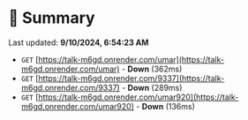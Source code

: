 # 📖 Summary
Last updated: **9/10/2024, 6:54:23 AM**

- `GET` [https://talk-m6gd.onrender.com/umar](https://talk-m6gd.onrender.com/umar) - **Down** (362ms)
- `GET` [https://talk-m6gd.onrender.com/9337](https://talk-m6gd.onrender.com/9337) - **Down** (289ms)
- `GET` [https://talk-m6gd.onrender.com/umar920](https://talk-m6gd.onrender.com/umar920) - **Down** (136ms)
